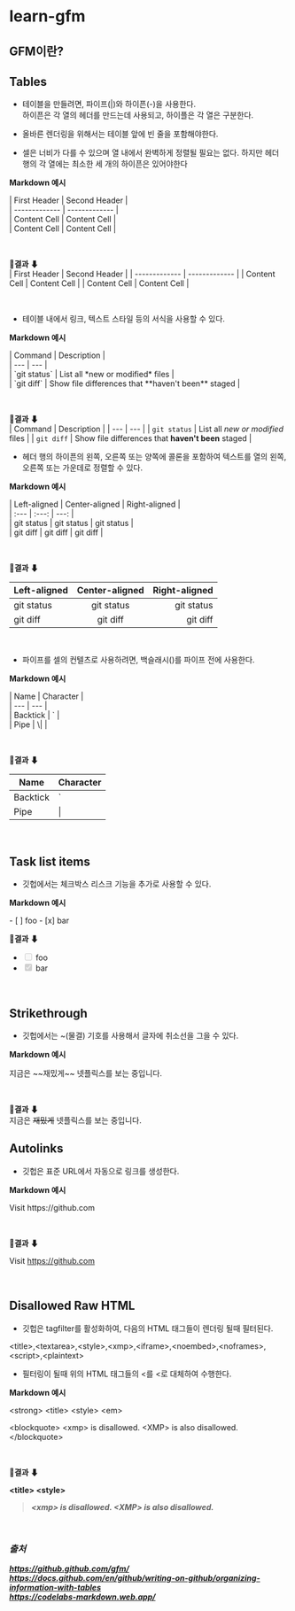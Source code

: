 # learn-gfm

## GFM이란?

## Tables
- 테이블을 만들려면, 파이프(|)와 하이픈(-)을 사용한다.   
하이픈은 각 열의 헤더를 만드는데 사용되고, 하이플은 각 열은 구분한다.  

- 올바른 렌더링을 위해서는 테이블 앞에 빈 줄을 포함해야한다.

 - 셀은 너비가 다를 수 있으며 열 내에서 완벽하게 정렬될 필요는 없다. 하지만 헤더 행의 각 열에는 최소한 세 개의 하이픈은 있어야한다


**Markdown 예시** <br>
<p>
| First Header  | Second Header | <br>
| ------------- | ------------- | <br>
| Content Cell  | Content Cell  | <br>
| Content Cell  | Content Cell  | 
</p>

 <br>

**🌈결과 ⬇** <br>
| First Header  | Second Header |
| ------------- | ------------- |
| Content Cell  | Content Cell  |
| Content Cell  | Content Cell  |

 <br>


- 테이블 내에서 링크, 텍스트 스타일 등의 서식을 사용할 수 있다.


**Markdown 예시** <br>
<p>
| Command | Description | <br>
| --- | --- | <br>
| `git status` | List all *new or modified* files | <br>
| `git diff` | Show file differences that **haven't been** staged | <br> 
</p>

 <br>

**🌈결과 ⬇** <br>
 | Command | Description |
| --- | --- |
| `git status` | List all *new or modified* files |
| `git diff` | Show file differences that **haven't been** staged |
 <br>

- 헤더 행의 하이픈의 왼쪽, 오른쪽 또는 양쪽에 콜론을 포함하여 텍스트를 열의 왼쪽, 오른쪽 또는 가운데로 정렬할 수 있다.

**Markdown 예시** <br>
<p>
| Left-aligned | Center-aligned | Right-aligned | <br>
| :---         |     :---:      |          ---: | <br>
| git status   | git status     | git status    | <br>
| git diff     | git diff       | git diff      | <br>
</p>

 <br>

**🌈결과 ⬇** <br>

| Left-aligned | Center-aligned | Right-aligned |
| :---         |     :---:      |          ---: |
| git status   | git status     | git status    |
| git diff     | git diff       | git diff      |

 <br>

- 파이프를 셀의 컨텔츠로 사용하려면, 백슬래시(\)를 파이프 전에 사용한다.

**Markdown 예시** <br>
<p>
| Name     | Character | <br>
| ---      | ---       | <br>
| Backtick | `         | <br>
| Pipe     | \|        | <br>
</p>

 <br>

**🌈결과 ⬇** <br>

| Name     | Character |
| ---      | ---       |
| Backtick | `         |
| Pipe     | \|        |

 <br>


## Task list items 
- 깃헙에서는 체크박스 리스크 기능을 추가로 사용할 수 있다.

**Markdown 예시** <br>
<p>
- [ ] foo
- [x] bar
</p>

**🌈결과 ⬇** <br>
<ul>
<li><input disabled="" type="checkbox"> foo</li>
<li><input checked="" disabled="" type="checkbox"> bar</li>
</ul>

<br>

## Strikethrough 
- 깃헙에서는 ~(물결) 기호를 사용해서 글자에 취소선을 그을 수 있다.

**Markdown 예시** <br>
<p>
지금은 ~~재밌게~~ 넷플릭스를 보는 중입니다.
</p>

 <br>

**🌈결과 ⬇** <br>
지금은 ~~재밌게~~ 넷플릭스를 보는 중입니다.

## Autolinks 
- 깃헙은 표준 URL에서 자동으로 링크를 생성한다. 

**Markdown 예시** <br>
<p>
Visit https://github.com
</p>

 <br>

**🌈결과 ⬇** <br>

Visit https://github.com

 <br>


## Disallowed Raw HTML 
- 깃헙은 tagfilter를 활성화하여, 다음의 HTML 태그들이 렌더링 될때 필터된다. 

\<title>,\<textarea>,\<style>,\<xmp>,\<iframe>,\<noembed>,\<noframes>,\<script>,\<plaintext>

- 필터링이 될때 위의 HTML 태그들의 <를 &lt;로 대체하여 수행한다. 

**Markdown 예시** <br>

\<strong> \<title> \<style> \<em>

\<blockquote>
  \<xmp> is disallowed.  \<XMP> is also disallowed.
\</blockquote>

 <br>

**🌈결과 ⬇** <br>

<p><strong> &lt;title> &lt;style> <em></p>
<blockquote>
  &lt;xmp> is disallowed.  &lt;XMP> is also disallowed.
</blockquote>

 <br>


### 출처
https://github.github.com/gfm/      
https://docs.github.com/en/github/writing-on-github/organizing-information-with-tables   
https://codelabs-markdown.web.app/
